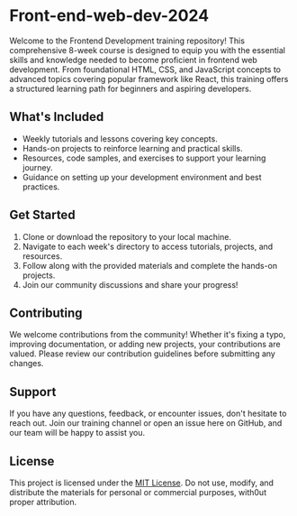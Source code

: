 # Front-end-web-dev-2024
Welcome to the Frontend Development training repository! This comprehensive 8-week course is designed to equip you with the essential skills and knowledge needed to become proficient in frontend web development. From foundational HTML, CSS, and JavaScript concepts to advanced topics covering popular framework like React, this training offers a structured learning path for beginners and aspiring developers.

## What's Included
- Weekly tutorials and lessons covering key concepts.
- Hands-on projects to reinforce learning and practical skills.
- Resources, code samples, and exercises to support your learning journey.
- Guidance on setting up your development environment and best practices.

## Get Started
1. Clone or download the repository to your local machine.
2. Navigate to each week's directory to access tutorials, projects, and resources.
3. Follow along with the provided materials and complete the hands-on projects.
4. Join our community discussions and share your progress!

## Contributing
We welcome contributions from the community! Whether it's fixing a typo, improving documentation, or adding new projects, your contributions are valued. Please review our contribution guidelines before submitting any changes.

## Support
If you have any questions, feedback, or encounter issues, don't hesitate to reach out. Join our training channel or open an issue here on GitHub, and our team will be happy to assist you.

## License
This project is licensed under the [MIT License](LICENSE). Do not use, modify, and distribute the materials for personal or commercial purposes, with0ut proper attribution.

